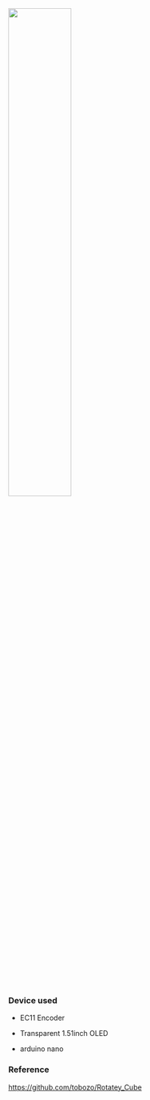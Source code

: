 <img src="https://github.com/MartinRGB/MCU-SBC-Note/assets/7036706/a8324ec0-9342-4948-9f74-05a2e62f4177" width="50%" height="50%">

### Device used

- EC11 Encoder

- Transparent 1.51inch OLED

- arduino nano

### Reference

https://github.com/tobozo/Rotatey_Cube



